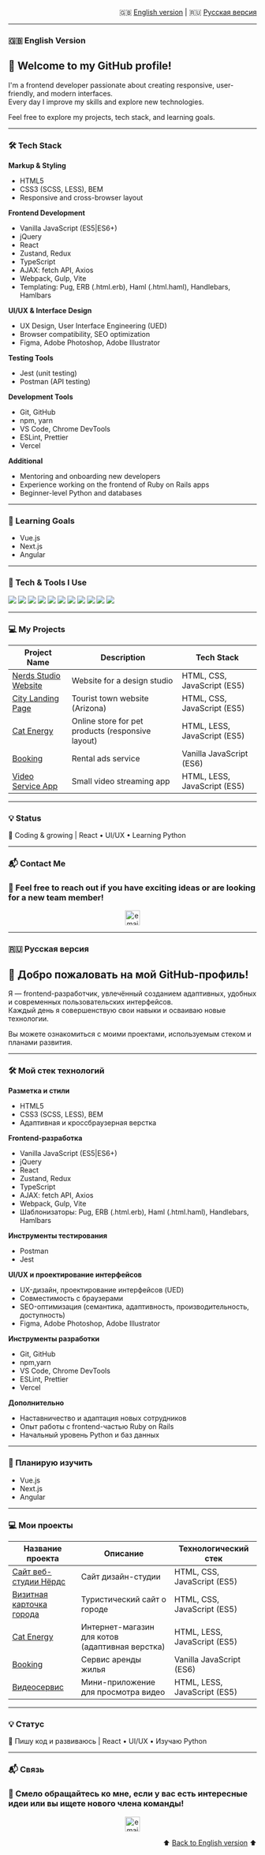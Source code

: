 <p align="right">
  🇬🇧 <a href="#en">English version</a> | 🇷🇺 <a href="#ru">Русская версия</a> 
</p>

---

<section id="en">

  ### 🇬🇧 English Version
  
  # 👋 Welcome to my GitHub profile!
  
  I'm a frontend developer passionate about creating responsive, user-friendly, and modern interfaces.  
  Every day I improve my skills and explore new technologies.
  
  Feel free to explore my projects, tech stack, and learning goals.
  
  ---
  
  ### 🛠 Tech Stack
  
  **Markup & Styling**  
  - HTML5
  - CSS3 (SCSS, LESS), BEM  
  - Responsive and cross-browser layout  
  
  **Frontend Development**  
  - Vanilla JavaScript (ES5|ES6+)
  - jQuery  
  - React
  - Zustand, Redux
  - TypeScript  
  - AJAX: fetch API, Axios
  - Webpack, Gulp, Vite  
  - Templating: Pug, ERB (.html.erb), Haml (.html.haml), Handlebars, Hamlbars  
  
  **UI/UX & Interface Design**  
  - UX Design, User Interface Engineering (UED)  
  - Browser compatibility, SEO optimization  
  - Figma, Adobe Photoshop, Adobe Illustrator

  **Testing Tools**  
  - Jest (unit testing)  
  - Postman (API testing)  
  
  **Development Tools**  
  - Git, GitHub  
  - npm, yarn
  - VS Code, Chrome DevTools  
  - ESLint, Prettier  
  - Vercel 
  
  **Additional**  
  - Mentoring and onboarding new developers  
  - Experience working on the frontend of Ruby on Rails apps  
  - Beginner-level Python and databases  
  
  ---
  
  ### 🎯 Learning Goals
  
  - Vue.js  
  - Next.js  
  - Angular  
  
  ---
  
  ### 🚀 Tech & Tools I Use
  
  <p align="left">
    <img src="https://img.shields.io/badge/HTML5-E34F26?style=for-the-badge&logo=html5&logoColor=white" />
    <img src="https://img.shields.io/badge/CSS3-1572B6?style=for-the-badge&logo=css3&logoColor=white" />
    <img src="https://img.shields.io/badge/JavaScript-ES6+-F7DF1E?style=for-the-badge&logo=javascript&logoColor=black" />
    <img src="https://img.shields.io/badge/TypeScript-3178C6?style=for-the-badge&logo=typescript&logoColor=white" />
    <img src="https://img.shields.io/badge/Redux-764ABC?style=for-the-badge&logo=redux&logoColor=white" />
    <img src="https://img.shields.io/badge/Zustand-%231F1F1F?style=for-the-badge&logo=zustand&logoColor=white" />
    <img src="https://img.shields.io/badge/Gulp-CF4647?style=for-the-badge&logo=gulp&logoColor=white" />
    <img src="https://img.shields.io/badge/Webpack-8DD6F9?style=for-the-badge&logo=webpack&logoColor=black" />
    <img src="https://img.shields.io/badge/Figma-F24E1E?style=for-the-badge&logo=figma&logoColor=white" />
    <img src="https://img.shields.io/badge/Git-F05032?style=for-the-badge&logo=git&logoColor=white" />
    <img src="https://img.shields.io/badge/Python-3776AB?style=for-the-badge&logo=python&logoColor=white" />
  </p>
  
  ---
  
  ### 💻 My Projects
  
  | Project Name | Description | Tech Stack |
  |--------------|-------------|------------|
  | [Nerds Studio Website](https://github.com/VeraVLVlas/1432899-nerds-28) | Website for a design studio | HTML, CSS, JavaScript (ES5) |
  | [City Landing Page](https://github.com/VeraVLVlas/1432899-sedona-28) | Tourist town website (Arizona) | HTML, CSS, JavaScript (ES5) |
  | [Cat Energy](https://github.com/VeraVLVlas/1432899-cat-energy-20) | Online store for pet products (responsive layout) | HTML, LESS, JavaScript (ES5) |
  | [Booking](https://github.com/VeraVLVlas/1432899-keksobooking-21) | Rental ads service | Vanilla JavaScript (ES6) |
  | [Video Service App](https://github.com/VeraVLVlas/videoServiceApp-) | Small video streaming app | HTML, LESS, JavaScript (ES5) |
  
  ---
  
  ### 💡 Status
  
  🚀 Coding & growing | React • UI/UX • Learning Python
  
  ---
  
  ### 📬 Contact Me

  ### 💌 Feel free to reach out if you have exciting ideas or are looking for a new team member!
  <p align="center">
    <a href="mailto:vlasovavery@gmail.com">
      <img height="30" src="https://github.com/VeraVLVlas/vlasovavery/blob/main/email.svg" alt="email">
    </a>
  </p>
</section>

---

<section id="ru">

  ### 🇷🇺 Русская версия
  
  # 👋 Добро пожаловать на мой GitHub-профиль!
  
  Я — frontend-разработчик, увлечённый созданием адаптивных, удобных и современных пользовательских интерфейсов.  
  Каждый день я совершенствую свои навыки и осваиваю новые технологии.
  
  Вы можете ознакомиться с моими проектами, используемым стеком и планами развития.
  
  ---
  
  ### 🛠 Мой стек технологий
  
  **Разметка и стили**  
  - HTML5
  - CSS3 (SCSS, LESS), BEM  
  - Адаптивная и кроссбраузерная верстка  
  
  **Frontend-разработка**  
  - Vanilla JavaScript (ES5|ES6+)
  - jQuery  
  - React
  - Zustand, Redux
  - TypeScript  
  - AJAX: fetch API, Axios
  - Webpack, Gulp, Vite    
  - Шаблонизаторы: Pug, ERB (.html.erb), Haml (.html.haml), Handlebars, Hamlbars

  **Инструменты тестирования**  
  - Postman
  - Jest
  
  **UI/UX и проектирование интерфейсов**  
  - UX-дизайн, проектирование интерфейсов (UED)  
  - Совместимость с браузерами  
  - SEO-оптимизация (семантика, адаптивность, производительность, доступность)  
  - Figma, Adobe Photoshop, Adobe Illustrator
  
  **Инструменты разработки**  
  - Git, GitHub  
  - npm,yarn 
  - VS Code, Chrome DevTools  
  - ESLint, Prettier   
  - Vercel 
  
  **Дополнительно**  
  - Наставничество и адаптация новых сотрудников
  - Опыт работы с frontend-частью Ruby on Rails  
  - Начальный уровень Python и баз данных    
  
  ---
  
  ### 🎯 Планирую изучить
  
  - Vue.js  
  - Next.js  
  - Angular  
  
  ---
  
  ### 💻 Мои проекты
  
  | Название проекта        | Описание          | Технологический стек  |
  |-------------------------|-------------------|------------------------|
  | [Сайт веб-студии Нёрдс](https://github.com/VeraVLVlas/1432899-nerds-28) | Сайт дизайн-студии | HTML, CSS, JavaScript (ES5) |
  | [Визитная карточка города](https://github.com/VeraVLVlas/1432899-sedona-28) | Туристический сайт о городе | HTML, CSS, JavaScript (ES5) |
  | [Cat Energy](https://github.com/VeraVLVlas/1432899-cat-energy-20) | Интернет-магазин для котов (адаптивная верстка) | HTML, LESS, JavaScript (ES5) |
  | [Booking](https://github.com/VeraVLVlas/1432899-keksobooking-21) | Сервис аренды жилья | Vanilla JavaScript (ES6) |
  | [Видеосервис](https://github.com/VeraVLVlas/videoServiceApp-) | Мини-приложение для просмотра видео | HTML, LESS, JavaScript (ES5) |
  
  ---
  
  ### 💡 Статус
  
  🚀 Пишу код и развиваюсь | React • UI/UX • Изучаю Python
  
  ---
  
  ### 📬 Связь
  
  ### 💌 Смело обращайтесь ко мне, если у вас есть интересные идеи или вы ищете нового члена команды! 
  <p align="center">
    <a href="mailto:vlasovavery@gmail.com">
      <img height="30" src="https://github.com/VeraVLVlas/vlasovavery/blob/main/email.svg" alt="email">
    </a>
  </p>

  <p align="right">
    ⬆️ <a href="#en">Back to English version</a> ⬆️
  </p>
</section>
